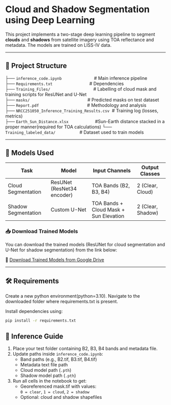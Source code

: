 # Cloud and Shadow Segmentation using Deep Learning

This project implements a two-stage deep learning pipeline to segment **clouds** and **shadows** from satellite imagery using TOA reflectance and metadata. The models are trained on LISS-IV data.

---

## 📂 Project Structure

├── `inference_code.ipynb`&emsp;&emsp;&emsp;&emsp;&emsp;&emsp;&emsp;&nbsp;# Main inference pipeline  
├── `Requirements.txt`&emsp;&emsp;&emsp;&emsp;&emsp;&emsp;&emsp;&emsp;&nbsp;# Dependencies  
├── `Training_Files/`&emsp;&emsp;&emsp;&emsp;&emsp;&emsp;&emsp;&emsp;&nbsp;&nbsp;&nbsp;&nbsp;&nbsp;&nbsp;# Labelling of cloud mask and training scripts for ResUNet and U-Net  
├── `masks/`&emsp;&emsp;&emsp;&emsp;&emsp;&emsp;&emsp;&emsp;&emsp;&emsp;&emsp;&nbsp;&nbsp;&nbsp;&nbsp;&nbsp;&nbsp;&nbsp;# Predicted masks on test dataset  
├── `Report.pdf`&emsp;&emsp;&emsp;&emsp;&emsp;&emsp;&emsp;&emsp;&emsp;&emsp;&nbsp;&nbsp;&nbsp;# Methodology and analysis  
├── `NRCC251050_Inference_Training_Results.csv`&nbsp;&nbsp;# Training log (losses, metrics)  
├── `Earth_Sun_Distance.xlsx` &emsp;&emsp;&emsp;&emsp;&nbsp;&nbsp;&nbsp;&nbsp;&nbsp;&nbsp;#Sun-Earth distance stacked in a proper manner(required for TOA calculations)
└── `Training_labeled_data/`&emsp;&emsp;&emsp;&emsp;&nbsp;&nbsp;&nbsp;&nbsp;&nbsp;# Dataset used to train models  

---

## 🧠 Models Used

| Task              | Model         | Input Channels                        | Output Classes |
|-------------------|---------------|----------------------------------------|----------------|
| Cloud Segmentation | ResUNet (ResNet34 encoder) | TOA Bands (B2, B3, B4)                | 2 (Clear, Cloud) |
| Shadow Segmentation | Custom U-Net | TOA Bands + Cloud Mask + Sun Elevation | 2 (Clear, Shadow) |

### 📥 Download Trained Models

You can download the trained models (ResUNet for cloud segmentation and U-Net for shadow segmentation) from the link below:

🔗 [Download Trained Models from Google Drive](https://drive.google.com/drive/folders/1xBxLID2WZCi-sdtOShIQH45Kh4kw8s-X?usp=sharing])

---

## 🛠️ Requirements

Create a new python environment(python=3.10). Navigate to the downloaded folder where requirements.txt is present.

Install dependencies using:

```bash
pip install -r requirements.txt

```
## 🚀 Inference Guide

1. Place your test folder containing B2, B3, B4 bands and metadata file.
2. Update paths inside `inference_code.ipynb`:
   - Band paths (e.g., B2.tif, B3.tif, B4.tif)
   - Metadata text file path
   - Cloud model path (`.pth`)
   - Shadow model path (`.pth`)
3. Run all cells in the notebook to get:
   - Georeferenced mask.tif with values:  
     `0 = clear`, `1 = cloud`, `2 = shadow`
   - Optional: cloud and shadow shapefiles
